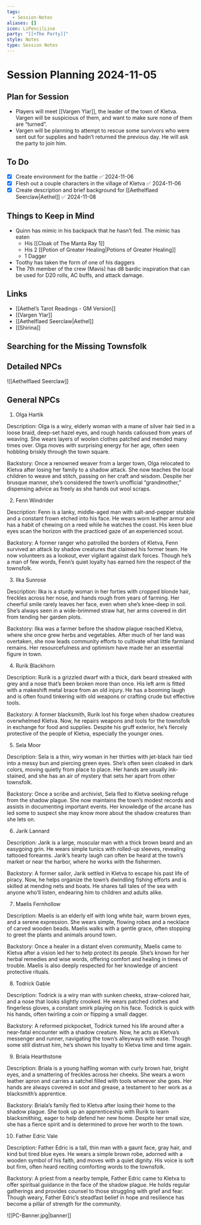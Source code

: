```yaml
---
tags:
  - Session-Notes
aliases: []
icon: LiPencilLine
party: "[[+The Party]]"
style: Notes
type: Session Notes
---
```


# Session Planning 2024-11-05

## Plan for Session

- Players will meet [[Vargen Ylar]], the leader of the town of Kletva. Vargen will be suspicious of them, and want to make sure none of them are “turned”.
- Vargen will be planning to attempt to rescue some survivors who were sent out for supplies and hadn’t returned the previous day. He will ask the party to join him.

## To Do

- [x] Create environment for the battle ✅ 2024-11-06
- [x] Flesh out a couple characters in the village of Kletva ✅ 2024-11-06
- [x] Create description and brief background for [[Aethelflaed Seerclaw|Aethel]] ✅ 2024-11-08

## Things to Keep in Mind

- Quinn has mimic in his backpack that he hasn’t fed. The mimic has eaten
	- His [[Cloak of The Manta Ray 1]]
	- His 2 [[Potion of Greater Healing|Potions of Greater Healing]]
	- 1 Dagger
- Toothy has taken the form of one of his daggers
- The 7th member of the crew (Mavis) has d8 bardic inspiration that can be used for D20 rolls, AC buffs, and attack damage.

## Links

- [[Aethel’s Tarot Readings - GM Version]]
- [[Vargen Ylar]]
- [[Aethelflaed Seerclaw|Aethel]]
- [[Shirina]]

## Searching for the Missing Townsfolk

## Detailed NPCs

![[Aethelflaed Seerclaw]]

## General NPCs

1. Olga Hartik

Description: Olga is a wiry, elderly woman with a mane of silver hair tied in a loose braid, deep-set hazel eyes, and rough hands calloused from years of weaving. She wears layers of woolen clothes patched and mended many times over. Olga moves with surprising energy for her age, often seen hobbling briskly through the town square.

Backstory: Once a renowned weaver from a larger town, Olga relocated to Kletva after losing her family to a shadow attack. She now teaches the local children to weave and stitch, passing on her craft and wisdom. Despite her brusque manner, she’s considered the town’s unofficial “grandmother,” dispensing advice as freely as she hands out wool scraps.

2. Fenn Windrider

Description: Fenn is a lanky, middle-aged man with salt-and-pepper stubble and a constant frown etched into his face. He wears worn leather armor and has a habit of chewing on a reed while he watches the coast. His keen blue eyes scan the horizon with the practiced gaze of an experienced scout.

Backstory: A former ranger who patrolled the borders of Kletva, Fenn survived an attack by shadow creatures that claimed his former team. He now volunteers as a lookout, ever vigilant against dark forces. Though he’s a man of few words, Fenn’s quiet loyalty has earned him the respect of the townsfolk.

3. Ilka Sunrose

Description: Ilka is a sturdy woman in her forties with cropped blonde hair, freckles across her nose, and hands rough from years of farming. Her cheerful smile rarely leaves her face, even when she’s knee-deep in soil. She’s always seen in a wide-brimmed straw hat, her arms covered in dirt from tending her garden plots.

Backstory: Ilka was a farmer before the shadow plague reached Kletva, where she once grew herbs and vegetables. After much of her land was overtaken, she now leads community efforts to cultivate what little farmland remains. Her resourcefulness and optimism have made her an essential figure in town.

4. Rurik Blackhorn

Description: Rurik is a grizzled dwarf with a thick, dark beard streaked with grey and a nose that’s been broken more than once. His left arm is fitted with a makeshift metal brace from an old injury. He has a booming laugh and is often found tinkering with old weapons or crafting crude but effective tools.

Backstory: A former blacksmith, Rurik lost his forge when shadow creatures overwhelmed Kletva. Now, he repairs weapons and tools for the townsfolk in exchange for food and supplies. Despite his gruff exterior, he’s fiercely protective of the people of Kletva, especially the younger ones.

5. Sela Moor

Description: Sela is a thin, wiry woman in her thirties with jet-black hair tied into a messy bun and piercing green eyes. She’s often seen cloaked in dark colors, moving quietly from place to place. Her hands are usually ink-stained, and she has an air of mystery that sets her apart from other townsfolk.

Backstory: Once a scribe and archivist, Sela fled to Kletva seeking refuge from the shadow plague. She now maintains the town’s modest records and assists in documenting important events. Her knowledge of the arcane has led some to suspect she may know more about the shadow creatures than she lets on.

6. Jarik Lannard

Description: Jarik is a large, muscular man with a thick brown beard and an easygoing grin. He wears simple tunics with rolled-up sleeves, revealing tattooed forearms. Jarik’s hearty laugh can often be heard at the town’s market or near the harbor, where he works with the fishermen.

Backstory: A former sailor, Jarik settled in Kletva to escape his past life of piracy. Now, he helps organize the town’s dwindling fishing efforts and is skilled at mending nets and boats. He shares tall tales of the sea with anyone who’ll listen, endearing him to children and adults alike.

7. Maelis Fernhollow

Description: Maelis is an elderly elf with long white hair, warm brown eyes, and a serene expression. She wears simple, flowing robes and a necklace of carved wooden beads. Maelis walks with a gentle grace, often stopping to greet the plants and animals around town.

Backstory: Once a healer in a distant elven community, Maelis came to Kletva after a vision led her to help protect its people. She’s known for her herbal remedies and wise words, offering comfort and healing in times of trouble. Maelis is also deeply respected for her knowledge of ancient protective rituals.

8. Todrick Gable

Description: Todrick is a wiry man with sunken cheeks, straw-colored hair, and a nose that looks slightly crooked. He wears patched clothes and fingerless gloves, a constant smirk playing on his face. Todrick is quick with his hands, often twirling a coin or flipping a small dagger.

Backstory: A reformed pickpocket, Todrick turned his life around after a near-fatal encounter with a shadow creature. Now, he acts as Kletva’s messenger and runner, navigating the town’s alleyways with ease. Though some still distrust him, he’s shown his loyalty to Kletva time and time again.

9. Briala Hearthstone

Description: Briala is a young halfling woman with curly brown hair, bright eyes, and a smattering of freckles across her cheeks. She wears a worn leather apron and carries a satchel filled with tools wherever she goes. Her hands are always covered in soot and grease, a testament to her work as a blacksmith’s apprentice.

Backstory: Briala’s family fled to Kletva after losing their home to the shadow plague. She took up an apprenticeship with Rurik to learn blacksmithing, eager to help defend her new home. Despite her small size, she has a fierce spirit and is determined to prove her worth to the town.

10. Father Edric Vale

Description: Father Edric is a tall, thin man with a gaunt face, gray hair, and kind but tired blue eyes. He wears a simple brown robe, adorned with a wooden symbol of his faith, and moves with a quiet dignity. His voice is soft but firm, often heard reciting comforting words to the townsfolk.

Backstory: A priest from a nearby temple, Father Edric came to Kletva to offer spiritual guidance in the face of the shadow plague. He holds regular gatherings and provides counsel to those struggling with grief and fear. Though weary, Father Edric’s steadfast belief in hope and resilience has become a pillar of strength for the community.

![[PC-Banner.jpg|banner]]
